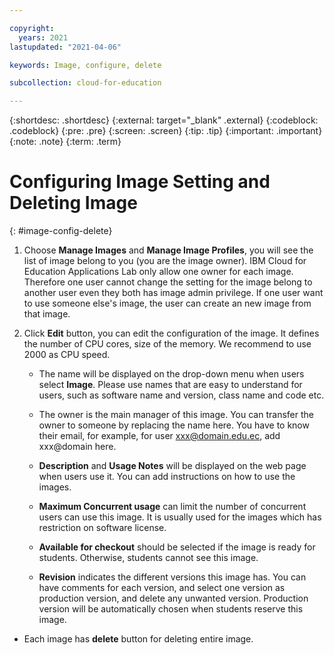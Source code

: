 ```yaml
---

copyright:
  years: 2021
lastupdated: "2021-04-06"

keywords: Image, configure, delete

subcollection: cloud-for-education

---
```


{:shortdesc: .shortdesc}
{:external: target="_blank" .external}
{:codeblock: .codeblock}
{:pre: .pre}
{:screen: .screen}
{:tip: .tip}
{:important: .important}
{:note: .note}
{:term: .term}


# Configuring Image Setting and Deleting Image
{: #image-config-delete}

1. Choose **Manage Images** and **Manage Image Profiles**, you will see the list of image belong to you (you are the image owner). IBM Cloud for Education Applications Lab only allow one owner for each image. Therefore one user cannot change the setting for the image belong to another user even they both has image admin privilege. If one user want to use someone else's image, the user can create an new image from that image.


2. Click **Edit** button, you can edit the configuration of the image. It defines the number of CPU cores, size of the memory. We recommend to use 2000 as CPU speed.

   - The name will be displayed on the drop-down menu when users select **Image**. Please use names that are easy to understand for users, such as software name and version, class name and code etc.

   - The owner is the main manager of this image. You can transfer the owner to someone by replacing the name here. You have to know their email, for example, for user xxx@domain.edu.ec, add xxx@domain here.

   - **Description** and **Usage Notes** will be displayed on the web page when users use it. You can add instructions on how to use the images.

   - **Maximum Concurrent usage** can limit the number of concurrent users can use this image. It is usually used for the images which has restriction on software license.

   - **Available for checkout** should be selected if the image is ready for students. Otherwise, students cannot see this image.

   - **Revision** indicates the different versions this image has. You can have comments for each version, and select one version as production version, and delete any unwanted version. Production version will be automatically chosen when students reserve this image.

  - Each image has **delete** button for deleting entire image.



